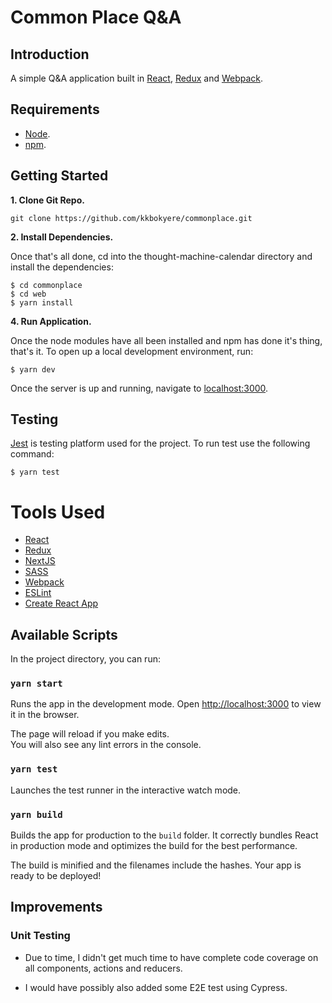 # Common Place Q&A

## Introduction

A simple Q&A application built in [React](https://reactjs.org/), [Redux](https://redux.js.org/) and [Webpack](https://webpack.js.org/).

## Requirements

- [Node](https://nodejs.org/en/).
- [npm](https://www.npmjs.com/package/npm).

## Getting Started

**1. Clone Git Repo.**

```
git clone https://github.com/kkbokyere/commonplace.git
```

**2. Install Dependencies.**

Once that's all done, cd into the thought-machine-calendar directory and install the dependencies:

```
$ cd commonplace
$ cd web
$ yarn install
```

**4. Run Application.**

Once the node modules have all been installed and npm has done it's thing, that's it. To open up a local development environment, run:

```
$ yarn dev
```

Once the server is up and running, navigate to [localhost:3000](http://localhost:3000).

## Testing

[Jest](https://jestjs.io/) is testing platform used for the project. To run test use the following command:

```
$ yarn test
```

# Tools Used

- [React](https://reactjs.org/)
- [Redux](https://redux.js.org)
- [NextJS](https://nextjs.org/)
- [SASS](https://sass-lang.com/)
- [Webpack](https://webpack.js.org/)
- [ESLint](https://eslint.org/)
- [Create React App](https://facebook.github.io/create-react-app)

## Available Scripts

In the project directory, you can run:

### `yarn start`

Runs the app in the development mode.
Open [http://localhost:3000](http://localhost:3000) to view it in the browser.

The page will reload if you make edits.<br />
You will also see any lint errors in the console.

### `yarn test`

Launches the test runner in the interactive watch mode.

### `yarn build`

Builds the app for production to the `build` folder.
It correctly bundles React in production mode and optimizes the build for the best performance.

The build is minified and the filenames include the hashes.
Your app is ready to be deployed!

## Improvements

### Unit Testing
- Due to time, I didn't get much time to have complete code coverage on all components, actions and reducers.

- I would have possibly also added some E2E test using Cypress.
